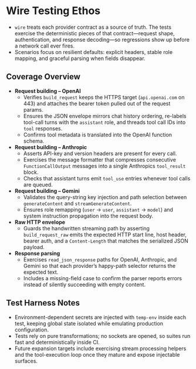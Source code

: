 # Wire Testing Ethos
- `wire` treats each provider contract as a source of truth. The tests exercise
  the deterministic pieces of that contract—request shape, authentication, and
  response decoding—so regressions show up before a network call ever fires.
- Scenarios focus on resilient defaults: explicit headers, stable role mapping,
  and graceful parsing when fields disappear.

## Coverage Overview
- **Request building – OpenAI**
  - Verifies `build_request` keeps the HTTPS target (`api.openai.com` on 443)
    and attaches the bearer token pulled out of the request params.
  - Ensures the JSON envelope mirrors chat history ordering, re-labels
    tool-call turns with the `assistant` role, and threads tool call IDs into
    `tool` responses.
  - Confirms tool metadata is translated into the OpenAI function schema.
- **Request building – Anthropic**
  - Asserts API-key and version headers are present for every call.
  - Exercises the message formatter that compresses consecutive
    `FunctionCallOutput` messages into a single Anthropics `tool_result` block.
  - Checks that assistant turns emit `tool_use` entries whenever tool calls are
    queued.
- **Request building – Gemini**
  - Validates the query-string key injection and path selection between
    `generateContent` and `streamGenerateContent`.
  - Ensures role remapping (`user` → `user`, `assistant` → `model`) and system
    instruction propagation into the request body.
- **Raw HTTP envelope**
  - Guards the handwritten streaming path by asserting `build_request_raw`
    emits the expected HTTP start line, host header, bearer auth, and a
    `Content-Length` that matches the serialized JSON payload.
- **Response parsing**
  - Exercises `read_json_response` paths for OpenAI, Anthropic, and Gemini so
    that each provider’s happy-path selector returns the expected text.
  - Includes a missing-field case to confirm the parser reports errors instead
    of silently succeeding with empty content.

## Test Harness Notes
- Environment-dependent secrets are injected with `temp-env` inside each test,
  keeping global state isolated while emulating production configuration.
- Tests rely on pure transformations; no sockets are opened, so suites run fast
  and deterministically inside CI.
- Future expansion targets include exercising stream processing helpers and the
  tool-execution loop once they mature and expose injectable surfaces.
